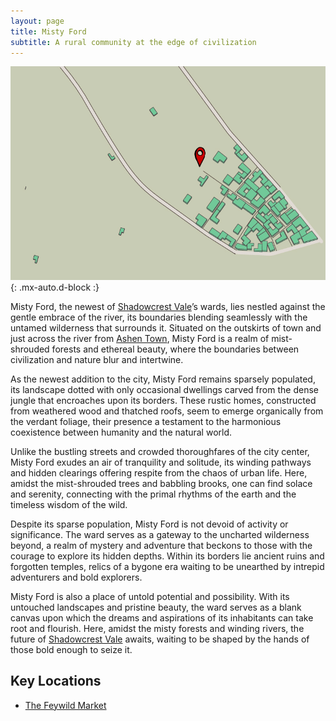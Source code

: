 ```yaml
---
layout: page
title: Misty Ford
subtitle: A rural community at the edge of civilization
---
```


![Misty Ford](/assets/img/regions/misty-ford.jpg){: .mx-auto.d-block :}

Misty Ford, the newest of [Shadowcrest Vale](/codex/regions/shadowcrest-vale)’s wards, lies nestled against the gentle embrace of the river, its boundaries blending seamlessly with the untamed wilderness that surrounds it. Situated on the outskirts of town and just across the river from [Ashen Town](/codex/regions/ashen-town), Misty Ford is a realm of mist-shrouded forests and ethereal beauty, where the boundaries between civilization and nature blur and intertwine.

As the newest addition to the city, Misty Ford remains sparsely populated, its landscape dotted with only occasional dwellings carved from the dense jungle that encroaches upon its borders. These rustic homes, constructed from weathered wood and thatched roofs, seem to emerge organically from the verdant foliage, their presence a testament to the harmonious coexistence between humanity and the natural world.

Unlike the bustling streets and crowded thoroughfares of the city center, Misty Ford exudes an air of tranquility and solitude, its winding pathways and hidden clearings offering respite from the chaos of urban life. Here, amidst the mist-shrouded trees and babbling brooks, one can find solace and serenity, connecting with the primal rhythms of the earth and the timeless wisdom of the wild.

Despite its sparse population, Misty Ford is not devoid of activity or significance. The ward serves as a gateway to the uncharted wilderness beyond, a realm of mystery and adventure that beckons to those with the courage to explore its hidden depths. Within its borders lie ancient ruins and forgotten temples, relics of a bygone era waiting to be unearthed by intrepid adventurers and bold explorers.

Misty Ford is also a place of untold potential and possibility. With its untouched landscapes and pristine beauty, the ward serves as a blank canvas upon which the dreams and aspirations of its inhabitants can take root and flourish. Here, amidst the misty forests and winding rivers, the future of [Shadowcrest Vale](/codex/regions/shadowcrest-vale) awaits, waiting to be shaped by the hands of those bold enough to seize it.

## Key Locations
- <span class="redacted" markdown="1">[The Feywild Market](/codex/regions/the-feywild-market)</span>